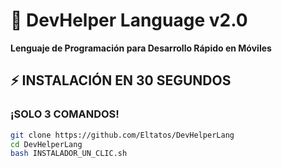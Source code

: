 # 🚀 DevHelper Language v2.0

**Lenguaje de Programación para Desarrollo Rápido en Móviles**

## ⚡ INSTALACIÓN EN 30 SEGUNDOS

### ¡SOLO 3 COMANDOS!
```bash
git clone https://github.com/Eltatos/DevHelperLang
cd DevHelperLang
bash INSTALADOR_UN_CLIC.sh
